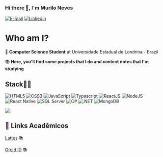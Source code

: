 ### Hi there 👋, I´m Murilo Neves

[![E-mail](http://img.shields.io/badge/Gmail-800BEE?logo=gmail&style=for-the-badge&logoColor=white)](mailto:murilodesouzaneves@gmail.com)
[![Linkedin](https://img.shields.io/badge/Linkedin-800BEE?logo=linkedin&style=for-the-badge&logoColor=white)](https://www.linkedin.com/in/murilo-souza-5b672a1a0/)

# Who am I?

🤖 **Computer Science Student** at Universidade Estadual de Londrina - Brazil

📚 **Here, you'll find some projects that I do and content notes that I'm studying** 

## Stack👩‍💻
![HTML5](https://img.shields.io/badge/HTML5-800BEE?logo=HTML5&style=for-the-badge&logoColor=white)
![CSS3](https://img.shields.io/badge/CSS3-800BEE?logo=CSS3&style=for-the-badge&logoColor=white)
![JavaScript](https://img.shields.io/badge/JavaScript-800BEE?logo=Javascript&style=for-the-badge&logoColor=white)
![Typescript](https://img.shields.io/badge/Typescript-800BEE?logo=Typescript&style=for-the-badge&logoColor=white)
![ReactJS](https://img.shields.io/badge/ReactJS-800BEE?logo=React&style=for-the-badge&logoColor=white)
![NodeJS](https://img.shields.io/badge/NodeJS-800BEE?logo=Node.JS&style=for-the-badge&logoColor=white)
![React Native](https://img.shields.io/badge/React%20Native-800BEE?logo=React&style=for-the-badge&logoColor=white)
![SQL Server](https://img.shields.io/badge/SQL%20Server-800BEE?logo=microsoft-sql-server&style=for-the-badge&logoColor=white)
![C#](https://img.shields.io/badge/C%23-800BEE?logo=c-sharp&style=for-the-badge&logoColor=white)
![.NET](https://img.shields.io/badge/.NET-800BEE?logo=.net&style=for-the-badge&logoColor=white)
![MongoDB](https://img.shields.io/badge/MongoDB-800BEE?logo=mongodb&style=for-the-badge&logoColor=white)

![](https://github-readme-stats.vercel.app/api/top-langs/?username=pedrogiroldo&theme=dark&hide_border=true&include_all_commits=true&count_private=true&layout=compact)

## 🔗 Links Acadêmicos 
[Lattes](https://lattes.cnpq.br/7282919745620736) 📚

[Orcid ID](https://orcid.org/0009-0002-7498-7322) 📚
